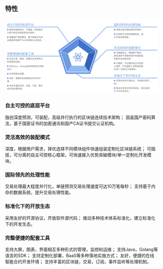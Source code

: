 
## 特性
### 
<img src="./docs/images/长安链简介-核心特色.png" />

### 自主可控的底层平台

独创深度预测，可装配，高级并行执行的区块链连续技术架构；
涵盖国产密码算法，基于国密证书的加密通讯和国产CA证书提交认证机构。

### 灵活高效的装配模式

深度，根据用户需求，择优选择不同模块组件快速组装定制化区块链系统；
可插拔，可分离的自主可控核心框架，可快速接入优势突破模块/单一定制化开发模块。

### 国际领先的处理性能

交易处理最大程度并行化，单链预测交易处理速度可达10万笔每秒；
支持基于内存的数据系统，提升交易处理性能。

### 标准化下的开放生态

采用友好的开源协议，开放软件源代码；
推动多种技术体系标准化，建立标准化下的开发生态。

### 完整便捷的配套工具

支持大屏，图表，界面相互多种形式的管理，监控和运维；
支持Java，Golang等语言的SDK；
支持定制化部署，BaaS等多种落地实施方式；
友好，便捷的在线智能合约开发环境；
支持丰富的区块链，交易，订阅，事件监听等处理机制。
